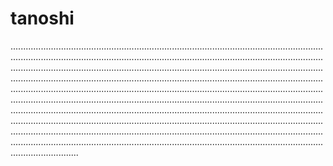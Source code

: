# tanoshi

...................................................................................................................................................................................................................................................................................................................................................................................................................................................................................................................................................................................................................................................................................................................................................................................................................................................................................................................................................................................................................................................................................................................................................................................................................................................................................................................